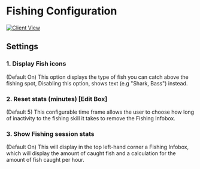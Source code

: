 # Fishing Configuration

[![Client View](https://thumbs.gfycat.com/FrightenedVainBarracuda-size_restricted.gif)](https://gfycat.com/FrightenedVainBarracuda)

## Settings

### 1. Display Fish icons

(Default On) This option displays the type of fish you can catch above the fishing spot, Disabling this option, shows text (e.g "Shark, Bass") instead.

### 2. Reset stats (minutes) [Edit Box]

(Default 5) This configurable time frame allows the user to choose how long of inactivity to the fishing skill it takes to remove the Fishing Infobox.

### 3. Show Fishing session stats

(Default On) This will display in the top left-hand corner a Fishing Infobox, which will display the amount of caught fish and a calculation for the amount of fish caught per hour.

